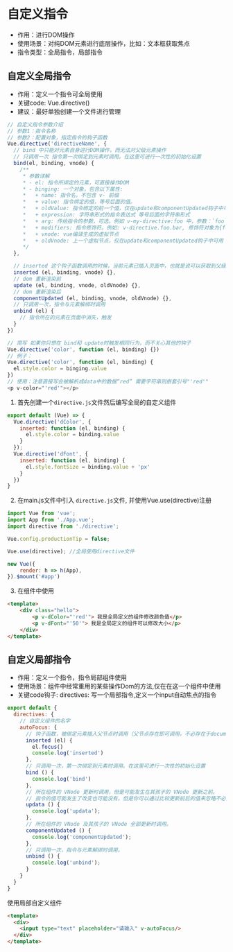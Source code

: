 # 自定义指令
- 作用：进行DOM操作
- 使用场景：对纯DOM元素进行底层操作，比如：文本框获取焦点
- 指令类型：全局指令，局部指令  

## 自定义全局指令
- 作用：定义一个指令可全局使用
- 关键code: Vue.directive()
- 建议：最好单独创建一个文件进行管理

```javascript
// 自定义指令参数介绍
// 参数1：指令名称
// 参数2：配置对象，指定指令的钩子函数
Vue.directive('directiveName', {
  // bind 中只能对元素自身进行DOM操作，而无法对父级元素操作
  // 只调用一次 指令第一次绑定到元素时调用。在这里可进行一次性的初始化设置
  bind(el, binding, vnode) {
    /**
     * 参数详解
     * - el: 指令所绑定的元素，可直接操作DOM
     * - binging: 一个对象，包含以下属性:
     *   + name: 指令名，不包含 v- 前缀
     *   + value: 指令绑定的值，等号后面的值。
     *   + oldValue: 指令绑定的前一个值，仅在update和componentUpdated钩子中可用，无论值是否改变都可用
     *   + expression: 字符串形式的指令表达式 等号后面的字符串形式
     *   + arg: 传给指令的参数，可选。例如 v-my-directive:foo 中，参数：`foo`
     *   + modifiers: 指令修饰符。例如: v-directive.foo.bar, 修饰符对象为{foo: true, bar: true}
     *   + vnode: vue编译生成的虚拟节点
     *   + oldVnode: 上一个虚拟节点，仅在update和componentUpdated钩子中可用
     */
  },

  // inserted 这个钩子函数调用的时候，当前元素已插入页面中，也就是说可以获取到父级节点了
  inserted (el, binding, vnode) {},
  // dom 重新渲染前
  update (el, binding, vnode, oldVnode) {},
  // dom 重新渲染后
  componentUpdated (el, binding, vnode, oldVnode) {},
  // 只调用一次，指令与元素解绑时调用
  unbind (el) {
    // 指令所在的元素在页面中消失，触发
  }
})

// 简写 如果你只想在 bind和 update时触发相同行为，而不关心其他的钩子
Vue.directive('color', function (el, binding) {})
// 例子：
Vue.directive('color', function (el, binding) {
  el.style.color = binging.value
})
// 使用：注意直接写会被解析成data中的数据“red” 需要字符串则嵌套引号"'red'"
<p v-color="'red'"></p>
```
1. 首先创建一个`directive.js`文件然后编写全局的自定义组件 

```javascript
export default (Vue) => {
  Vue.directive('dColor', {
    inserted: function (el, binding) {
      el.style.color = binding.value
    }
  });
  Vue.directive('dFont', {
    inserted: function (el, binding) {
      el.style.fontSize = binding.value + 'px'
    }
  })
}
```
2. 在main.js文件中引入 `directive.js`文件, 并使用Vue.use(directive)注册

```javascript
import Vue from 'vue';
import App from './App.vue';
import directive from './directive';

Vue.config.productionTip = false;

Vue.use(directive); //全局使用directive文件

new Vue({
    render: h => h(App),
}).$mount('#app')
```

3. 在组件中使用

```html
<template>
    <div class="hello">
        <p v-dColor="'red'"> 我是全局定义的组件修改颜色值</p>
        <p v-dFont="'50'"> 我是全局定义的组件可以修改大小</p>
    </div>
</template>
```

## 自定义局部指令
- 作用：定义一个指令，指令局部组件使用
- 使用场景：组件中经常重用的某些操作Dom的方法,仅在在这一个组件中使用
- 关键code钩子: directives: 写一个局部指令,定义一个input自动焦点的指令

```javascript
export default {
  directives: {
    // 自定义组件的名字
    autoFocus: {
      // 钩子函数，被绑定元素插入父节点时调用（父节点存在即可调用，不必存在于document中）
      inserted (el) {
        el.focus()
        console.log('inserted')
      },
      // 只调用一次，第一次绑定到元素时调用。在这里可进行一次性的初始化设置
      bind () {
        console.log('bind')
      },
      // 所在组件的 VNode 更新时调用，但是可能发生在其孩子的 VNode 更新之前。
      // 指令的值可能发生了改变也可能没有。但是你可以通过比较更新前后的值来忽略不必要的模板更新 
      updata () {
        console.log('updata');
      },
      // 所在组件的 VNode 及其孩子的 VNode 全部更新时调用。
      componentUpdated () {
        console.log('componentUpdated');
      },
      // 只调用一次，指令与元素解绑时调用。
      unbind () {
        console.log('unbind');
      }
    }
  }
}
```
使用局部自定义组件

```html
<template>
  <div>
    <input type="text" placeholder="请输入" v-autoFocus/>
  </div>
</template>
```
